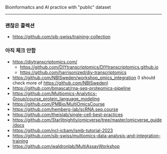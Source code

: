 Bioinformaitcs and AI practice with "public" dataset

---

### 괜찮은 콜렉션
* https://github.com/sib-swiss/training-collection

### 아직 체크 안함
* https://diytranscriptomics.com/
  * https://github.com/DIYtranscriptomics/DIYtranscriptomics.github.io
  * https://github.com/harrisonized/diy-transcriptomics
* https://github.com/NBISweden/workshop_omics_integration (I should check more of https://github.com/NBISweden)
* https://github.com/bmascat/rna-seq-proteomics-pipeline
* https://github.com/Multiomics-Analytics-Group/course_protein_language_modeling
* https://github.com/PMBio/MultiOmicsCourse
* https://github.com/hemberg-lab/scRNA.seq.course
* https://github.com/theislab/single-cell-best-practices
* https://github.com/Starlitnightly/omicverse/tree/master/omicverse_guide/docs
* https://github.com/ncl-icbam/ismb-tutorial-2023
* https://github.com/sib-swiss/multiomics-data-analysis-and-integration-training
* https://github.com/waldronlab/MultiAssayWorkshop
